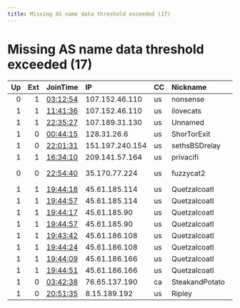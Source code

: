 ```yaml
---
title: Missing AS name data threshold exceeded (17)
---
```


# Missing AS name data threshold exceeded (17)

|   Up |   Ext | JoinTime                                                                                            | IP              | CC   | Nickname       |   ORp |   Dirp | Version   | Contact                      | OS      |   eFamMembers |
|-----:|------:|:----------------------------------------------------------------------------------------------------|:----------------|:-----|:---------------|------:|-------:|:----------|:-----------------------------|:--------|--------------:|
|    0 |     1 | [03:12:54](https://metrics.torproject.org/rs.html#details/74F8D571C1C85A058F36FED4398FC2BF9257B3D5) | 107.152.46.110  | us   | nonsense       |  9001 |     80 | 0.4.5.9   | TEN0011@kew.vic.edu.au       | Linux   |             1 |
|    1 |     1 | [11:41:36](https://metrics.torproject.org/rs.html#details/5F312DC64CB85487161EFDF7B1212F1ED29348D2) | 107.152.46.110  | us   | ilovecats      |  9001 |     80 | 0.4.5.9   | TEN0011@kew.vic.edu.au       | Linux   |             1 |
|    1 |     1 | [22:35:27](https://metrics.torproject.org/rs.html#details/17F4E8F321EB99977ACF8D803ACCB2C65A5B69FD) | 107.189.31.130  | us   | Unnamed        |   443 |     80 | 0.4.5.9   | None                         | Linux   |             1 |
|    1 |     0 | [00:44:15](https://metrics.torproject.org/rs.html#details/C24505AFE45AD027D8205A7EEA2CDA371759D5FD) | 128.31.26.6     | us   | ShorTorExit    |  5101 |   7101 | 0.4.2.7   | shortor AT csail.mit D       | Linux   |             1 |
|    1 |     0 | [22:01:31](https://metrics.torproject.org/rs.html#details/AA4B41C39A456755D76CE923716AB11428165774) | 151.197.240.154 | us   | sethsBSDrelay  |  9001 |      0 | 0.4.6.5   | SethsBSDrelay@protonmail.    | FreeBSD |             1 |
|    1 |     1 | [16:34:10](https://metrics.torproject.org/rs.html#details/4AAF570972678E52AA207C3D0A89A657439BC475) | 209.141.57.164  | us   | privacifi      |  9001 |     80 | 0.3.5.15  | privacifi@protonmail.com     | Linux   |             1 |
|    0 |     0 | [22:54:40](https://metrics.torproject.org/rs.html#details/36BD468249BA69B9058A18B0C05342055F3EC6C1) | 35.170.77.224   | us   | fuzzycat2      |  9001 |      0 | 0.3.5.10  | Nicholas Weaver &lt;nweaver@ | Linux   |             1 |
|    1 |     1 | [19:44:18](https://metrics.torproject.org/rs.html#details/15435ED54B67924CCE6602C8D57D65DEFD366C2D) | 45.61.185.114   | us   | Quetzalcoatl   |  9000 |     80 | 0.4.5.9   | Quetzalcoatl relays AT pr    | Linux   |            84 |
|    1 |     1 | [19:44:57](https://metrics.torproject.org/rs.html#details/5E4EBE4078DFBE6CA4648C4D32EEBFE6D822CACB) | 45.61.185.114   | us   | Quetzalcoatl   |  9100 |   9101 | 0.4.5.9   | Quetzalcoatl relays AT pr    | Linux   |            84 |
|    1 |     1 | [19:44:17](https://metrics.torproject.org/rs.html#details/098F98538A21A16332E8C4B724305C2A3496A467) | 45.61.185.90    | us   | Quetzalcoatl   |  9000 |     80 | 0.4.5.9   | Quetzalcoatl relays AT pr    | Linux   |            84 |
|    1 |     1 | [19:44:57](https://metrics.torproject.org/rs.html#details/446E16B00D5131DAC9643AB10136B3CD19B1E9B9) | 45.61.185.90    | us   | Quetzalcoatl   |  9100 |   9101 | 0.4.5.9   | Quetzalcoatl relays AT pr    | Linux   |            84 |
|    1 |     1 | [19:43:42](https://metrics.torproject.org/rs.html#details/1F2F634D6D87CF6C5358C1367F9BD5F926CEF3F4) | 45.61.186.108   | us   | Quetzalcoatl   |  9000 |     80 | 0.4.5.9   | Quetzalcoatl relays AT pr    | Linux   |            84 |
|    1 |     1 | [19:44:24](https://metrics.torproject.org/rs.html#details/5756D9C403D89B79AFE69D50BB0682BA318319FB) | 45.61.186.108   | us   | Quetzalcoatl   |  9100 |   9101 | 0.4.5.9   | Quetzalcoatl relays AT pr    | Linux   |            84 |
|    1 |     1 | [19:44:09](https://metrics.torproject.org/rs.html#details/B0CF3131A8097FFAF9E9B54566F12A2C6E560C48) | 45.61.186.166   | us   | Quetzalcoatl   |  9000 |     80 | 0.4.5.9   | Quetzalcoatl relays AT pr    | Linux   |            84 |
|    1 |     1 | [19:44:51](https://metrics.torproject.org/rs.html#details/F74A9BDD0CA2EFE07907D70AA18B43D923E3E745) | 45.61.186.166   | us   | Quetzalcoatl   |  9100 |   9101 | 0.4.5.9   | Quetzalcoatl relays AT pr    | Linux   |            84 |
|    1 |     0 | [03:42:38](https://metrics.torproject.org/rs.html#details/9BB5C31FE013756C80179C99BE3D824CF2251908) | 76.65.137.190   | ca   | SteakandPotato |  9001 |   9030 | 0.4.5.9   | Reach me at https://www.r    | Linux   |             2 |
|    1 |     0 | [20:51:35](https://metrics.torproject.org/rs.html#details/9F4EEA641349F675335F06F3F570D14AE3907A74) | 8.15.189.192    | us   | Ripley         |  9001 |   9030 | 0.3.5.15  | cwm4394@gmail.com            | Linux   |             1 |
